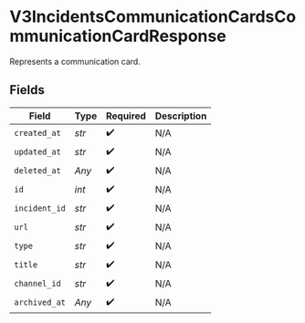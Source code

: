 # V3IncidentsCommunicationCardsCommunicationCardResponse

Represents a communication card.


## Fields

| Field              | Type               | Required           | Description        |
| ------------------ | ------------------ | ------------------ | ------------------ |
| `created_at`       | *str*              | :heavy_check_mark: | N/A                |
| `updated_at`       | *str*              | :heavy_check_mark: | N/A                |
| `deleted_at`       | *Any*              | :heavy_check_mark: | N/A                |
| `id`               | *int*              | :heavy_check_mark: | N/A                |
| `incident_id`      | *str*              | :heavy_check_mark: | N/A                |
| `url`              | *str*              | :heavy_check_mark: | N/A                |
| `type`             | *str*              | :heavy_check_mark: | N/A                |
| `title`            | *str*              | :heavy_check_mark: | N/A                |
| `channel_id`       | *str*              | :heavy_check_mark: | N/A                |
| `archived_at`      | *Any*              | :heavy_check_mark: | N/A                |